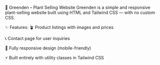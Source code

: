 🌿 Greenden – Plant Selling Website
Greenden is a simple and responsive plant-selling website built using HTML and Tailwind CSS — with no custom CSS.

✨ Features:
🪴 Product listings with images and prices

📞 Contact page for user inquiries

📱 Fully responsive design (mobile-friendly)

⚡ Built entirely with utility classes in Tailwind CSS
